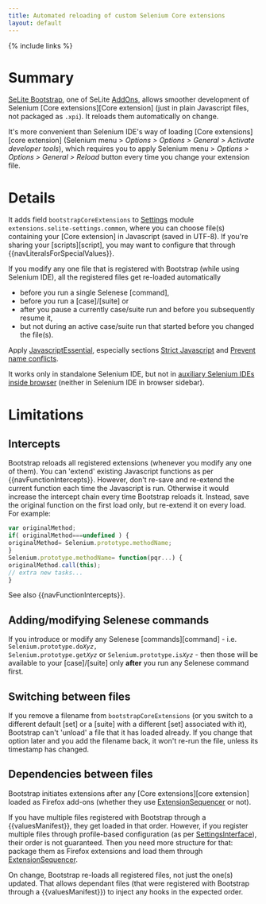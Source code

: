 ```yaml
---
title: Automated reloading of custom Selenium Core extensions
layout: default
---
```

{% include links %}

# Summary #
[SeLite Bootstrap](https://addons.mozilla.org/en-US/firefox/addon/SeLite-Bootstrap/versions/), one of SeLite [AddOns](AddOns), allows smoother development of Selenium [Core extensions][Core extension] (just in plain Javascript files, not packaged as `.xpi`). It reloads them automatically on change.

It's more convenient than Selenium IDE's way of loading [Core extensions][core extension] (Selenium menu > _Options > Options > General > Activate developer tools_), which requires you to apply Selenium menu > _Options > Options > General > Reload_ button every time you change your extension file.

# Details #
It adds field `bootstrapCoreExtensions` to [Settings](Settings) module `extensions.selite-settings.common`, where you can choose file(s) containing your [Core extension] in Javascript (saved in UTF-8). If you're sharing your [scripts][script], you may want to configure that through {{navLiteralsForSpecialValues}}.

If you modify any one file that is registered with Bootstrap (while using Selenium IDE), all the registered files get re-loaded automatically

  * before you run a single Selenese [command],
  * before you run a [case]/[suite] or
  * after you pause a currently case/suite run and before you subsequently resume it,
  * but not during an active case/suite run that started before you changed the file(s).

Apply [JavascriptEssential](JavascriptEssential), especially sections [Strict Javascript](JavascriptEssential#strict-javascript) and [Prevent name conflicts](JavascriptEssential#prevent-name-conflicts).

It works only in standalone Selenium IDE, but not in [auxiliary Selenium IDEs inside browser](SeleniumIDE#auxiliary-selenium-ides-inside-browser) (neither in Selenium IDE in browser sidebar).

# Limitations #

## Intercepts ##
Bootstrap reloads all registered extensions (whenever you modify any one of them). You can 'extend' existing Javascript functions as per {{navFunctionIntercepts}}. However, don't re-save and re-extend the current function each time the Javascript is run. Otherwise it would increase the intercept chain every time Bootstrap reloads it. Instead, save the original function on the first load only, but re-extend it on every load. For example:

```js
var originalMethod;
if( originalMethod===undefined ) {
originalMethod= Selenium.prototype.methodName;
}
Selenium.prototype.methodName= function(pqr...) {
originalMethod.call(this);
// extra new tasks...
}
```
See also {{navFunctionIntercepts}}.

## Adding/modifying Selenese commands ##
If you introduce or modify any Selenese [commands][command] - i.e. <code>Selenium.prototype.do<em>Xyz</em>, Selenium.prototype.get<em>Xyz</em></code> or <code>Selenium.prototype.is<em>Xyz</em></code> - then those will be available to your [case]/[suite] only **after** you run any Selenese command first. <!-- TODO don't know why -->

## Switching between files ##
If you remove a filename from `bootstrapCoreExtensions` (or you switch to a different default [set] or a [suite] with a different [set] associated with it), Bootstrap can't 'unload' a file that it has loaded already. If you change that option later and you add the filename back, it won't re-run the file, unless its timestamp has changed.

## Dependencies between files ##
Bootstrap initiates extensions after any [Core extensions][core extension] loaded as Firefox add-ons (whether they use [ExtensionSequencer](ExtensionSequencer) or not).

If you have multiple files registered with Bootstrap through a {{valuesManifest}}, they get loaded in that order. However, if you register multiple files through profile-based configuration (as per [SettingsInterface](SettingsInterface)), their order is not guaranteed. Then you need more structure for that: package them as Firefox extensions and load them through [ExtensionSequencer](ExtensionSequencer).

On change, Bootstrap re-loads all registered files, not just the one(s) updated. That allows dependant files (that were registered with Bootstrap through a {{valuesManifest}}) to inject any hooks in the expected order.